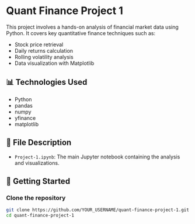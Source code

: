 # Quant Finance Project 1

This project involves a hands-on analysis of financial market data using Python. It covers key quantitative finance techniques such as:

- Stock price retrieval
- Daily returns calculation
- Rolling volatility analysis
- Data visualization with Matplotlib

## 📊 Technologies Used

- Python
- pandas
- numpy
- yfinance
- matplotlib

## 📁 File Description

- `Project-1.ipynb`: The main Jupyter notebook containing the analysis and visualizations.

## 🚀 Getting Started

### Clone the repository
```bash
git clone https://github.com/YOUR_USERNAME/quant-finance-project-1.git
cd quant-finance-project-1
